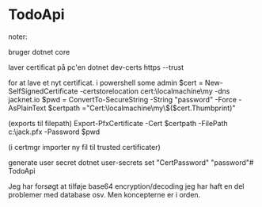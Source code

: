 # TodoApi

noter:

bruger dotnet core

laver certificat på pc'en
dotnet dev-certs https --trust


for at lave et nyt certificat. i powershell some admin
 $cert = New-SelfSignedCertificate -certstorelocation cert:\localmachine\my -dns jacknet.io
 $pwd = ConvertTo-SecureString -String "password" -Force -AsPlainText
 $certpath ="Cert:\localmachine\my\$($cert.Thumbprint)"

(exports til filepath)
 Export-PfxCertificate -Cert $certpath -FilePath c:\jack.pfx -Password $pwd

 (i certmgr importer ny fil til trusted certificater)

 generate user secret
 dotnet user-secrets set "CertPassword" "password"# TodoApi

Jeg har forsøgt at tilføje base64 encryption/decoding jeg har haft en del problemer med database osv. Men koncepterne er i orden.
